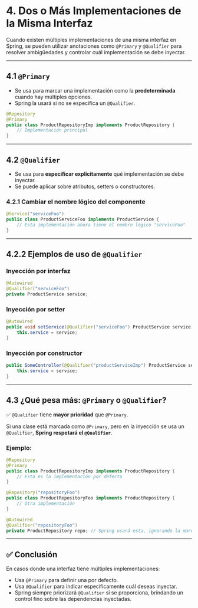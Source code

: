 # 4. Dos o Más Implementaciones de la Misma Interfaz

Cuando existen múltiples implementaciones de una misma interfaz en Spring, se pueden utilizar anotaciones como `@Primary` y `@Qualifier` para resolver ambigüedades y controlar cuál implementación se debe inyectar.

---

## 4.1 `@Primary`

- Se usa para marcar una implementación como la **predeterminada** cuando hay múltiples opciones.
- Spring la usará si no se especifica un `@Qualifier`.

```java
@Repository
@Primary
public class ProductRepositoryImp implements ProductRepository {
    // Implementación principal
}
```

---

## 4.2 `@Qualifier`

- Se usa para **especificar explícitamente** qué implementación se debe inyectar.
- Se puede aplicar sobre atributos, setters o constructores.

### 4.2.1 Cambiar el nombre lógico del componente

```java
@Service("serviceFoo")
public class ProductServiceFoo implements ProductService {
    // Esta implementación ahora tiene el nombre lógico "serviceFoo"
}
```

---

## 4.2.2 Ejemplos de uso de `@Qualifier`

### Inyección por interfaz

```java
@Autowired
@Qualifier("serviceFoo")
private ProductService service;
```

### Inyección por setter

```java
@Autowired
public void setService(@Qualifier("serviceFoo") ProductService service) {
    this.service = service;
}
```

### Inyección por constructor

```java
public SomeController(@Qualifier("productServiceImp") ProductService service) {
    this.service = service;
}
```

---

## 4.3 ¿Qué pesa más: `@Primary` o `@Qualifier`?

✅ `@Qualifier` tiene **mayor prioridad** que `@Primary`.

Si una clase está marcada como `@Primary`, pero en la inyección se usa un `@Qualifier`, **Spring respetará el `@Qualifier`**.

### Ejemplo:

```java
@Repository
@Primary
public class ProductRepositoryImp implements ProductRepository {
    // Esta es la implementación por defecto
}
```

```java
@Repository("repositoryFoo")
public class ProductRepositoryFoo implements ProductRepository {
    // Otra implementación
}
```

```java
@Autowired
@Qualifier("repositoryFoo")
private ProductRepository repo; // Spring usará esta, ignorando la marcada como @Primary
```

---

## ✅ Conclusión

En casos donde una interfaz tiene múltiples implementaciones:
- Usa `@Primary` para definir una por defecto.
- Usa `@Qualifier` para indicar específicamente cuál deseas inyectar.
- Spring siempre priorizará `@Qualifier` si se proporciona, brindando un control fino sobre las dependencias inyectadas.
